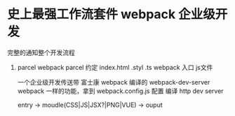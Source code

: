 # 史上最强工作流套件 webpack 企业级开发
完整的通知整个开发流程
1. parcel webpack
    parcel 约定  index.html  .styl  .ts
    webpack 入口 js文件

    一个企业级开发传送带
    富士康 
    webpack 编译的
    webpack-dev-server webpack 一样的功能，拿到
    webpack.config.js 配置 编译 http dev server

    entry -> moudle(CSS|JS|JSX?|PNG|VUE) -> ouput
